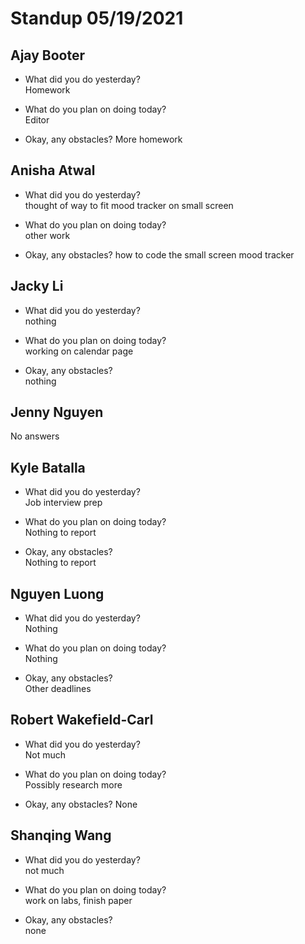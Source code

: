 # Standup 05/19/2021

## **Ajay Booter**

- What did you do yesterday?  
  Homework

- What do you plan on doing today?  
  Editor

- Okay, any obstacles? More homework

## **Anisha Atwal**

- What did you do yesterday?  
  thought of way to fit mood tracker on small screen

- What do you plan on doing today?  
  other work

- Okay, any obstacles? how to code the small screen mood tracker

## **Jacky Li**

- What did you do yesterday?  
  nothing

- What do you plan on doing today?  
  working on calendar page

- Okay, any obstacles?  
  nothing

## **Jenny Nguyen**

No answers

## **Kyle Batalla**

- What did you do yesterday?  
  Job interview prep

- What do you plan on doing today?  
  Nothing to report

- Okay, any obstacles?  
  Nothing to report

## **Nguyen Luong**

- What did you do yesterday?  
  Nothing

- What do you plan on doing today?  
  Nothing

- Okay, any obstacles?  
  Other deadlines

## **Robert Wakefield-Carl**

- What did you do yesterday?  
  Not much

- What do you plan on doing today?  
  Possibly research more

- Okay, any obstacles? None

## **Shanqing Wang**

- What did you do yesterday?  
  not much

- What do you plan on doing today?  
  work on labs, finish paper

- Okay, any obstacles?  
  none
